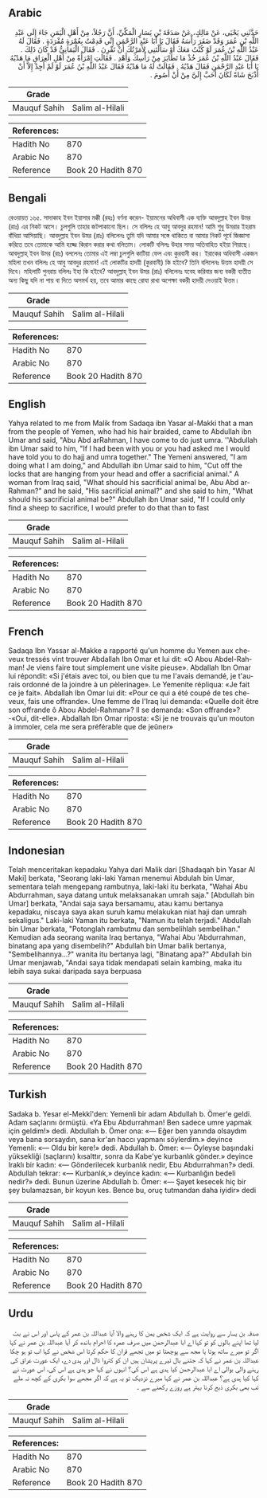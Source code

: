 ## Arabic


<div dir="rtl" lang="ar" style={{fontSize:'larger',backgroundColor:'#f8f9fa',padding:20}}>
حَدَّثَنِي يَحْيَى، عَنْ مَالِكٍ، عَنْ صَدَقَةَ بْنِ يَسَارٍ الْمَكِّيِّ، أَنَّ رَجُلاً، مِنْ أَهْلِ الْيَمَنِ جَاءَ إِلَى عَبْدِ اللَّهِ بْنِ عُمَرَ وَقَدْ ضَفَرَ رَأْسَهُ فَقَالَ يَا أَبَا عَبْدِ الرَّحْمَنِ إِنِّي قَدِمْتُ بِعُمْرَةٍ مُفْرَدَةٍ ‏.‏ فَقَالَ لَهُ عَبْدُ اللَّهِ بْنُ عُمَرَ لَوْ كُنْتُ مَعَكَ أَوْ سَأَلْتَنِي لأَمَرْتُكَ أَنْ تَقْرِنَ ‏.‏ فَقَالَ الْيَمَانِيُّ قَدْ كَانَ ذَلِكَ ‏.‏ فَقَالَ عَبْدُ اللَّهِ بْنُ عُمَرَ خُذْ مَا تَطَايَرَ مِنْ رَأْسِكَ وَأَهْدِ ‏.‏ فَقَالَتِ امْرَأَةٌ مِنْ أَهْلِ الْعِرَاقِ مَا هَدْيُهُ يَا أَبَا عَبْدِ الرَّحْمَنِ فَقَالَ هَدْيُهُ ‏.‏ فَقَالَتْ لَهُ مَا هَدْيُهُ فَقَالَ عَبْدُ اللَّهِ بْنُ عُمَرَ لَوْ لَمْ أَجِدْ إِلاَّ أَنْ أَذْبَحَ شَاةً لَكَانَ أَحَبَّ إِلَىَّ مِنْ أَنْ أَصُومَ ‏.‏
</div>
<div style={{backgroundColor:'#f8f9fa',padding:20, marginBottom: 10}}><table> <thead> <tr> <th>Grade</th> <th></th> </tr> </thead> <tbody> <tr><td>Mauquf Sahih</td><td>Salim al-Hilali</td></tr></tbody></table><table> <thead> <tr> <th>References:</th> <th></th> </tr> </thead> <tbody><tr><td>Hadith No</td><td>870</td></tr><tr><td>Arabic No</td><td>870</td></tr><tr><td>Reference</td><td>Book 20 Hadith 870</td></tr></tbody></table></div>

## Bengali


<div dir="ltr" lang="bn" style={{fontSize:'larger',backgroundColor:'#f8f9fa',padding:20}}>
রেওয়ায়ত ১৬৫. সাদাকাহ ইবন ইয়াসার মক্কী (রহঃ) বর্ণনা করেন- ইয়ামনের অধিবাসী এক ব্যক্তি আবদুল্লাহ ইবন উমর (রাঃ) এর নিকট আসে। চুলগুলি তাহার জটপাকানো ছিল। সে বলিলঃ হে আবু আবদুর রহমান! আমি শুধু উমরার ইহরাম বাঁধিয়া আসিয়াছি। আবদুল্লাহ ইবন উমর (রাঃ) বলিলেনঃ তুমি যদি আমার সঙ্গে থাকিতে বা আমার নিকট পূর্বে জিজ্ঞাসা করিতে তবে তোমাকে আমি হজ্জে কিরান করার কথা বলিতাম। লোকটি বলিলঃ উহার সময় অতিবাহিত হইয়া গিয়াছে। আবদুল্লাহ্ ইবন উমর (রাঃ) বললেনঃ তোমার এই লম্বা চুলগুলি কাটিয়া ফেল এবং কুরবানী কর। ইরাকের অধিবাসী একজন মহিলা তখন বলিলঃ হে আবু আবদুর রহমান! এই লোকটির হাদয়ী (কুরবানী) কি হইবে? তিনি বলিলেনঃ উত্তম হাদয়ী সে দিবে। মহিলাটি পুনরায় বলিলঃ ইহা কি হইবে? আবদুল্লাহ্ ইবন উমর (রাঃ) বলিলেনঃ যবেহ করিবার জন্য বকরী ব্যতীত অন্য কিছু যদি না পায় বা দিতে অসমর্থ হয়, তবে আমার কাছে রোযা রাখা অপেক্ষা বকরী হাদয়ী দেওয়াই উত্তম।
</div>
<div style={{backgroundColor:'#f8f9fa',padding:20, marginBottom: 10}}><table> <thead> <tr> <th>Grade</th> <th></th> </tr> </thead> <tbody> <tr><td>Mauquf Sahih</td><td>Salim al-Hilali</td></tr></tbody></table><table> <thead> <tr> <th>References:</th> <th></th> </tr> </thead> <tbody><tr><td>Hadith No</td><td>870</td></tr><tr><td>Arabic No</td><td>870</td></tr><tr><td>Reference</td><td>Book 20 Hadith 870</td></tr></tbody></table></div>

## English


<div dir="ltr" lang="en" style={{fontSize:'larger',backgroundColor:'#f8f9fa',padding:20}}>
Yahya related to me from Malik from Sadaqa ibn Yasar al-Makki that a man from the people of Yemen, who had his hair braided, came to Abdullah ibn Umar and said, "Abu Abd arRahman, I have come to do just umra. ''Abdullah ibn Umar said to him, "If I had been with you or you had asked me I would have told you to do hajj and umra together." The Yemeni answered, "I am doing what I am doing," and Abdullah ibn Umar said to him, "Cut off the locks that are hanging from your head and offer a sacrificial animal." A woman from Iraq said, "What should his sacrificial animal be, Abu Abd ar-Rahman?" and he said, "His sacrificial animal?" and she said to him, "What should his sacrificial animal be?" Abdullah ibn Umar said, "If I could only find a sheep to sacrifice, I would prefer to do that than to fast
</div>
<div style={{backgroundColor:'#f8f9fa',padding:20, marginBottom: 10}}><table> <thead> <tr> <th>Grade</th> <th></th> </tr> </thead> <tbody> <tr><td>Mauquf Sahih</td><td>Salim al-Hilali</td></tr></tbody></table><table> <thead> <tr> <th>References:</th> <th></th> </tr> </thead> <tbody><tr><td>Hadith No</td><td>870</td></tr><tr><td>Arabic No</td><td>870</td></tr><tr><td>Reference</td><td>Book 20 Hadith 870</td></tr></tbody></table></div>

## French


<div dir="ltr" lang="fr" style={{fontSize:'larger',backgroundColor:'#f8f9fa',padding:20}}>
Sadaqa Ibn Yassar al-Makke a rapporté qu'un homme du Yemen aux cheveux tressés vint trouver Abdallah Ibn Omar et lui dit: «O Abou Abdel-Rahman! Je viens faire tout simplement une visite pieuse». Abdallah Ibn Omar lui répondit: «Si j'étais avec toi, ou bien que tu me l'avais demandé, je t'aurais ordonné de la joindre à un pèlerinage». Le Yemenite répliqua: «Je fait ce je fait». Abdallah Ibn Omar lui dit: «Pour ce qui a été coupé de tes cheveux, fais une offrande». Une femme de l'Iraq lui demanda: «Quelle doit être son offrande ô Abou Abdel-Rahman»? Il se demanda: «Son offrande»? -«Oui, dit-elle». Abdallah Ibn Omar riposta: «Si je ne trouvais qu'un mouton à immoler, cela me sera préférable que de jeûner»
</div>
<div style={{backgroundColor:'#f8f9fa',padding:20, marginBottom: 10}}><table> <thead> <tr> <th>Grade</th> <th></th> </tr> </thead> <tbody> <tr><td>Mauquf Sahih</td><td>Salim al-Hilali</td></tr></tbody></table><table> <thead> <tr> <th>References:</th> <th></th> </tr> </thead> <tbody><tr><td>Hadith No</td><td>870</td></tr><tr><td>Arabic No</td><td>870</td></tr><tr><td>Reference</td><td>Book 20 Hadith 870</td></tr></tbody></table></div>

## Indonesian


<div dir="ltr" lang="id" style={{fontSize:'larger',backgroundColor:'#f8f9fa',padding:20}}>
Telah menceritakan kepadaku Yahya dari Malik dari [Shadaqah bin Yasar Al Maki] berkata, "Seorang laki-laki Yaman menemui Abdulah bin Umar, sementara telah mengepang rambutnya, laki-laki itu berkata, "Wahai Abu Abdurrahman, saya datang untuk melaksanakan umrah saja." [Abdullah bin Umar] berkata, "Andai saja saya bersamamu, atau kamu bertanya kepadaku, niscaya saya akan suruh kamu melakukan niat haji dan umrah sekaligus." Laki-laki Yaman itu berkata, "Namun itu telah terjadi." Abdullah bin Umar berkata, "Potonglah rambutmu dan sembelihlah sembelihan." Kemudian ada seorang wanita Iraq bertanya, "Wahai Abu 'Abdurrahman, binatang apa yang disembelih?" Abdullah bin Umar balik bertanya, "Sembelihannya…?" wanita itu bertanya lagi, "Binatang apa?" Abdullah bin Umar menjawab, "Andai saya tidak mendapati selain kambing, maka itu lebih saya sukai daripada saya berpuasa
</div>
<div style={{backgroundColor:'#f8f9fa',padding:20, marginBottom: 10}}><table> <thead> <tr> <th>Grade</th> <th></th> </tr> </thead> <tbody> <tr><td>Mauquf Sahih</td><td>Salim al-Hilali</td></tr></tbody></table><table> <thead> <tr> <th>References:</th> <th></th> </tr> </thead> <tbody><tr><td>Hadith No</td><td>870</td></tr><tr><td>Arabic No</td><td>870</td></tr><tr><td>Reference</td><td>Book 20 Hadith 870</td></tr></tbody></table></div>

## Turkish


<div dir="ltr" lang="tr" style={{fontSize:'larger',backgroundColor:'#f8f9fa',padding:20}}>
Sadaka b. Yesar el-Mekkî'den: Yemenli bir adam Abdullah b. Ömer'e geldi. Adam saçlarını örmüştü. «Ya Ebu Abdurrahman! Ben sadece umre yapmak için geldim!» dedi. Abdullah b. Ömer ona: «— Eğer ben yanında olsaydım veya bana sorsaydın, sana kır'an haccı yapmanı söylerdim.» deyince Yemenli: «— Oldu bir kere!» dedi. Abdullah b. Ömer: «— Öyleyse başındaki yüksekliği (saçlarını) kısalttır, sonra da Kabe'ye kurbanlık gönder.» deyince Iraklı bir kadın: «— Gönderilecek kurbanlık nedir, Ebu Abdurrahman?» dedi. Abdullah tekrar: «— Kurbanlık,» deyince kadın: «— Kurbanlığın bedeli nedir?» dedi. Bunun üzerine Abdullah b. Ömer: «— Şayet kesecek hiç bir şey bulamazsan, bir koyun kes. Bence bu, oruç tutmandan daha iyidir» dedi
</div>
<div style={{backgroundColor:'#f8f9fa',padding:20, marginBottom: 10}}><table> <thead> <tr> <th>Grade</th> <th></th> </tr> </thead> <tbody> <tr><td>Mauquf Sahih</td><td>Salim al-Hilali</td></tr></tbody></table><table> <thead> <tr> <th>References:</th> <th></th> </tr> </thead> <tbody><tr><td>Hadith No</td><td>870</td></tr><tr><td>Arabic No</td><td>870</td></tr><tr><td>Reference</td><td>Book 20 Hadith 870</td></tr></tbody></table></div>

## Urdu


<div dir="rtl" lang="ur" style={{fontSize:'larger',backgroundColor:'#f8f9fa',padding:20}}>
صدقہ بن یسار سے روایت ہے کہ ایک شخص یمن کا رہنے والا آیا عبداللہ بن عمر کے پاس اور اس نے بٹ لیا تھا اپنے بالوں کو تو کہا اے ابا عبدالرحمن میں صرف عمرہ کا احرام باندھ کر آیا عبداللہ بن عمر نے کہا اگر تو میرے ساتھ ہوتا یا مجھ سے پوچھتا تو میں تجھے قران کا حکم کرتا اس شخص نے کہا اب تو ہو چکا عبداللہ بن عمر نے کہا کہ جتنے بال تیرے پریشان ہیں ان کو کتروا ڈال اور ہدی دے، ایک عورت عراق کی رہنے والی بوالی اے ابا عبدالرحمن کیا ہدی ہے اس کی؟ انہوں نے کہا جو ہدی ہے اس کی، اس عورت نے کہا کیا ہدی ہے؟ عبداللہ بن عمر نے کہا میرے نزدیک تو یہ ہے کہ اگر مجھے سوا بکری کے کچھ نہ ملے تب بھی بکری ذبح کرنا بہتر ہے روزے رکھنے سے ۔
</div>
<div style={{backgroundColor:'#f8f9fa',padding:20, marginBottom: 10}}><table> <thead> <tr> <th>Grade</th> <th></th> </tr> </thead> <tbody> <tr><td>Mauquf Sahih</td><td>Salim al-Hilali</td></tr></tbody></table><table> <thead> <tr> <th>References:</th> <th></th> </tr> </thead> <tbody><tr><td>Hadith No</td><td>870</td></tr><tr><td>Arabic No</td><td>870</td></tr><tr><td>Reference</td><td>Book 20 Hadith 870</td></tr></tbody></table></div>